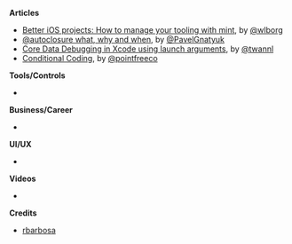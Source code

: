 **Articles**

* [Better iOS projects: How to manage your tooling with mint](https://www.number42.de/blog/2018/07/03/mint-2018-07-03-mint.html), by [@wlborg](https://twitter.com/wlborg)
* [@autoclosure what, why and when](https://medium.com/ios-os-x-development/https-medium-com-pavelgnatyuk-autoclosure-what-why-and-when-swift-641dba585ece), by [@PavelGnatyuk](https://twitter.com/PavelGnatyuk)
* [Core Data Debugging in Xcode using launch arguments](https://www.avanderlee.com/debugging/core-data-debugging-xcode/), by [@twannl](https://twitter.com/twannl)
* [Conditional Coding](https://www.pointfree.co/blog/posts/8-conditional-coding), by [@pointfreeco](https://twitter.com/pointfreeco)

**Tools/Controls**

* 

**Business/Career**

* 

**UI/UX**

* 

**Videos**

* 

**Credits**

* [rbarbosa](https://github.com/rbarbosa)
